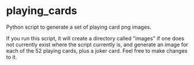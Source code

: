 # playing_cards
Python script to generate a set of playing card png images.

If you run this script, it will create a directory called "images" if one does not currently exist where the script currently is, and generate an image for each of the 52 playing cards, plus a joker card. Feel free to make changes to it. 
